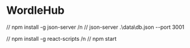 # WordleHub

// npm install -g json-server /n
// json-server .\data\db.json --port 3001

// npm install -g react-scripts /n
// npm start
